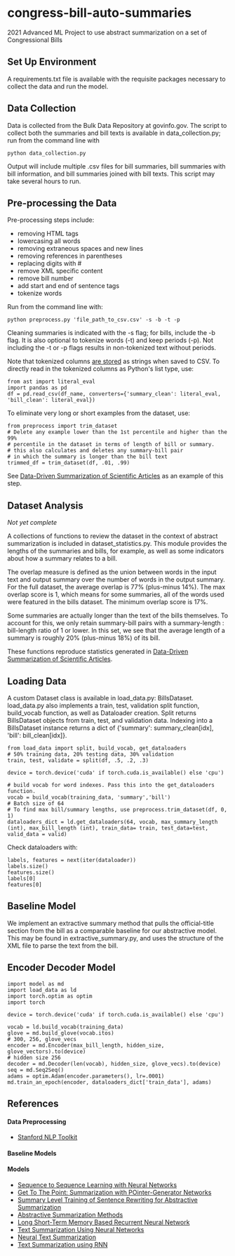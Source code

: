 # congress-bill-auto-summaries

2021 Advanced ML Project to use abstract summarization on a set of Congressional Bills

## Set Up Environment

A requirements.txt file is available with the requisite packages necessary to collect the data and run the model.

## Data Collection

Data is collected from the Bulk Data Repository at govinfo.gov. The script to collect both the summaries and bill texts is available in data_collection.py; run from the command line with

    python data_collection.py

Output will include multiple .csv files for bill summaries, bill summaries with bill information, and bill summaries joined with bill texts. This script may take several hours to run.

## Pre-processing the Data

Pre-processing steps include:

- removing HTML tags
- lowercasing all words
- removing extraneous spaces and new lines
- removing references in parentheses
- replacing digits with #
- remove XML specific content
- remove bill number
- add start and end of sentence tags
- tokenize words

Run from the command line with:

    python preprocess.py 'file_path_to_csv.csv' -s -b -t -p

Cleaning summaries is indicated with the -s flag; for bills, include the -b flag. It is also optional to tokenize words (-t) and keep periods (-p). Not including the -t or -p flags results in non-tokenized text without periods.

Note that tokenized columns [are stored](https://stackoverflow.com/questions/23111990/pandas-dataframe-stored-list-as-string-how-to-convert-back-to-list) as strings when saved to CSV. To directly read in the tokenized columns as Python's list type, use:

    from ast import literal_eval
    import pandas as pd
    df = pd.read_csv(df_name, converters={'summary_clean': literal_eval, 'bill_clean': literal_eval})

To eliminate very long or short examples from the dataset, use:

    from preprocess import trim_dataset
    # Delete any example lower than the 1st percentile and higher than the 99%
    # percentile in the dataset in terms of length of bill or summary.
    # this also calculates and deletes any summary-bill pair
    # in which the summary is longer than the bill text
    trimmed_df = trim_dataset(df, .01, .99)

See [Data-Driven Summarization of Scientific Articles](https://arxiv.org/pdf/1804.08875.pdf) as an example of this step.

## Dataset Analysis

_Not yet complete_

A collections of functions to review the dataset in the context of abstract summarization is included in dataset_statistics.py. This module provides the lengths of the summaries and bills, for example, as well as some indicators about how a summary relates to a bill.

The overlap measure is defined as the union between words in the input text and output summary over the number of words in the output summary. For the full dataset, the average overlap is 77% (plus-minus 14%). The max overlap score is 1, which means for some summaries, all of the words used were featured in the bills dataset. The minimum overlap score is 17%.

Some summaries are actually longer than the text of the bills themselves. To account for this, we only retain summary-bill pairs with a summary-length : bill-length ratio of 1 or lower.
In this set, we see that the average length of a summary is roughly 20% (plus-minus 18%) of its bill.

These functions reproduce statistics generated in [Data-Driven Summarization of Scientific Articles](https://arxiv.org/pdf/1804.08875.pdf).

## Loading Data

A custom Dataset class is available in load_data.py: BillsDataset. load_data.py also implements a train, test, validation split function, build_vocab function, as well as Dataloader creation. Split returns BillsDataset objects from train, test, and validation data. Indexing into a BillsDataset instance returns a dict of {'summary': summary_clean[idx], 'bill': bill_clean[idx]}.

    from load_data import split, build_vocab, get_dataloaders
    # 50% training data, 20% testing data, 30% validation
    train, test, validate = split(df, .5, .2, .3)

    device = torch.device('cuda' if torch.cuda.is_available() else 'cpu')

    # build vocab for word indexes. Pass this into the get_dataloaders function.
    vocab = build_vocab(training_data, 'summary','bill')
    # Batch size of 64
    # To find max bill/summary lengths, use preprocess.trim_dataset(df, 0, 1)
    dataloaders_dict = ld.get_dataloaders(64, vocab, max_summary_length (int), max_bill_length (int), train_data= train, test_data=test, valid_data = valid)

Check dataloaders with:

    labels, features = next(iter(dataloader))
    labels.size()
    features.size()
    labels[0]
    features[0]

## Baseline Model

We implement an extractive summary method that pulls the official-title section from the bill as a comparable baseline for our abstractive model. This may be found in extractive_summary.py, and uses the structure of the XML file to parse the text from the bill.

## Encoder Decoder Model

    import model as md
    import load_data as ld
    import torch.optim as optim
    import torch

    device = torch.device('cuda' if torch.cuda.is_available() else 'cpu')

    vocab = ld.build_vocab(training_data)
    glove = md.build_glove(vocab.itos)
    # 300, 256, glove_vecs
    encoder = md.Encoder(max_bill_length, hidden_size, glove_vectors).to(device)
    # hidden size 256
    decoder = md.Decoder(len(vocab), hidden_size, glove_vecs).to(device)
    seq = md.Seq2Seq()
    adams = optim.Adam(encoder.parameters(), lr=.0001)
    md.train_an_epoch(encoder, dataloaders_dict['train_data'], adams)

## References

#### Data Preprocessing

- [Stanford NLP Toolkit](https://www.aclweb.org/anthology/P14-5010.pdf)

#### Baseline Models

#### Models

- [Sequence to Sequence Learning with Neural Networks](https://colab.research.google.com/github/bentrevett/pytorch-seq2seq/blob/master/1%20-%20Sequence%20to%20Sequence%20Learning%20with%20Neural%20Networks.ipynb#scrollTo=osmt4oYsCVgO)
- [Get To The Point: Summarization with POinter-Generator Networks](https://www.aclweb.org/anthology/P17-1099.pdf)
- [Summary Level Training of Sentence Rewriting for Abstractive Summarization](https://www.aclweb.org/anthology/D19-5402.pdf)
- [Abstractive Summarization Methods](https://medium.com/sciforce/towards-automatic-summarization-part-2-abstractive-methods-c424386a65ea)
- [Long Short-Term Memory Based Recurrent Neural Network](https://arxiv.org/pdf/1402.1128.pdf)
- [Text Summarization Using Neural Networks](https://digital.library.txstate.edu/bitstream/handle/10877/3819/fulltext.pdf)
- [Neural Text Summarization](https://cs224d.stanford.edu/reports/urvashik.pdf)
- [Text Summarization using RNN](https://iq.opengenus.org/text-summarization-using-rnn/)
